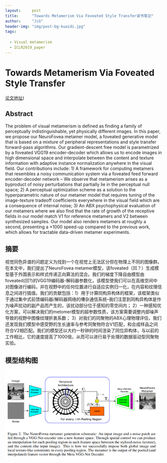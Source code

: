 ```yaml
---
layout:     post
title:      "Towards Metamerism Via Foveated Style Transfer读书笔记"
author:     "JiG"
header-img: "img/post-bg-kuaidi.jpg"
tags: 

  - Visual metamerism
  - ICLR2019_paper
---
```


 

# Towards Metamerism Via Foveated Style Transfer

[论文地址](https://openreview.net/forum?id=BJzbG20cFQ))

## Abstract

The problem of visual metamerism is defined as finding a family of perceptually indistinguishable, yet physically different images. In this paper, we propose our NeuroFovea metamer model, a foveated generative model that is based on a mixture of peripheral representations and style transfer forward-pass algorithms. Our gradient-descent free model is parametrized by a foveated VGG19 encoder-decoder which allows us to encode images in high dimensional space and interpolate between the content and texture information with adaptive instance normalization anywhere in the visual field. Our contributions include: 1) A framework for computing metamers that resembles a noisy communication system via a foveated feed forward encoder-decoder network – We observe that metamerism arises as a byproduct of noisy perturbations that partially lie in the perceptual null space; 2) A perceptual optimization scheme as a solution to the hyperparametric nature of our metamer model that requires tuning of the image-texture tradeoff coefficients everywhere in the visual field which are a consequence of internal noise; 3) An ABX psychophysical evaluation of our metamers where we also find that the rate of growth of the receptive fields in our model match V1 for reference metamers and V2 between synthesized samples. Our model also renders metamers at roughly a second, presenting a ×1000 speed-up compared to the previous work, which allows for tractable data-driven metamer experiments.   



## 摘要



视觉同色异谱的问题定义为找到一个在视觉上无法区分但在物理上不同的图像群。在本文中，我们提出了NeuroFovea metamer模型，该foveated（凹？）生成模型基于外围表示和样式传递正向算法的混合。我们的梯度下降自由模型由foveated(凹?)的VGG19编码器-解码器参数化，该模型使我们可以在高维空间中对图像进行编码，并在视野中的任何位置进行自适应实例归一化，在内容和纹理信息之间进行插值。我们的贡献包括：1）用于计算同构异构体的框架，该框架类似于通过集中式前馈编码器/解码器网络的嘈杂通信系统–我们注意到同构异构体是作为噪声扰动的副产品而产生的，该扰动部分位于感知的零空间内； 2）一种感知优化方案，可以解决我们的metomer模型的超参数性质，该方案需要调整内部噪声导致的视野中图像纹理折衷系数； 3）对我们的同聚物的ABX心理物理评估，我们还发现我们模型中感受野的生长速率与参考同聚物符合V1匹配，和合成样品之间符合V2相匹配。我们的模型还以大约一秒钟的时间渲染了同位异构体，与以前的工作相比，它的速度提高了1000倍，从而可以进行易于处理的数据驱动型同聚物实验。



## 模型结构图

<img src='/img/foveated_generative_style_transfer/1.png' width="500px"/>